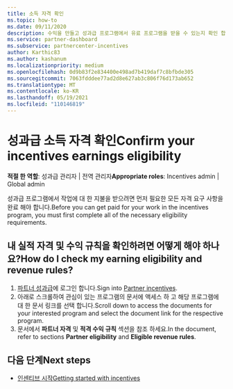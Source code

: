 ```yaml
---
title: 소득 자격 확인
ms.topic: how-to
ms.date: 09/11/2020
description: 수익을 만들고 성과급 프로그램에서 유료 프로그램을 받을 수 있는지 확인 합니다. 파트너 센터에서 소득 자격 및 수익 규칙을 확인 하세요.
ms.service: partner-dashboard
ms.subservice: partnercenter-incentives
author: Karthic83
ms.author: kashanum
ms.localizationpriority: medium
ms.openlocfilehash: 0d9b83f2e834400e498ad7b419daf7c8bfbde305
ms.sourcegitcommit: 7063fdddee77ad2d8e627ab3c806f76d173ab652
ms.translationtype: MT
ms.contentlocale: ko-KR
ms.lasthandoff: 05/19/2021
ms.locfileid: "110146819"
---
```

# <a name="confirm-your-incentives-earnings-eligibility"></a><span data-ttu-id="92faa-104">성과급 소득 자격 확인</span><span class="sxs-lookup"><span data-stu-id="92faa-104">Confirm your incentives earnings eligibility</span></span>

<span data-ttu-id="92faa-105">**적절 한 역할**: 성과급 관리자 | 전역 관리자</span><span class="sxs-lookup"><span data-stu-id="92faa-105">**Appropriate roles**: Incentives admin | Global admin</span></span>

<span data-ttu-id="92faa-106">성과급 프로그램에서 작업에 대 한 지불을 받으려면 먼저 필요한 모든 자격 요구 사항을 완료 해야 합니다.</span><span class="sxs-lookup"><span data-stu-id="92faa-106">Before you can get paid for your work in the incentives program, you must first complete all of the necessary eligibility requirements.</span></span>

## <a name="how-do-i-check-my-earning-eligibility-and-revenue-rules"></a><span data-ttu-id="92faa-107">내 실적 자격 및 수익 규칙을 확인하려면 어떻게 해야 하나요?</span><span class="sxs-lookup"><span data-stu-id="92faa-107">How do I check my earning eligibility and revenue rules?</span></span>

1. <span data-ttu-id="92faa-108">[파트너 성과급](https://partner.microsoft.com/membership/partner-incentives)에 로그인 합니다.</span><span class="sxs-lookup"><span data-stu-id="92faa-108">Sign into [Partner incentives](https://partner.microsoft.com/membership/partner-incentives).</span></span>
2. <span data-ttu-id="92faa-109">아래로 스크롤하여 관심이 있는 프로그램의 문서에 액세스 하 고 해당 프로그램에 대 한 문서 링크를 선택 합니다.</span><span class="sxs-lookup"><span data-stu-id="92faa-109">Scroll down to access the documents for your interested program and select the document link for the respective program.</span></span>
3. <span data-ttu-id="92faa-110">문서에서 **파트너 자격** 및 **적격 수익 규칙** 섹션을 참조 하세요.</span><span class="sxs-lookup"><span data-stu-id="92faa-110">In the document, refer to sections **Partner eligibility** and **Eligible revenue rules**.</span></span>

## <a name="next-steps"></a><span data-ttu-id="92faa-111">다음 단계</span><span class="sxs-lookup"><span data-stu-id="92faa-111">Next steps</span></span>

- [<span data-ttu-id="92faa-112">인센티브 시작</span><span class="sxs-lookup"><span data-stu-id="92faa-112">Getting started with incentives</span></span>](incentives-get-started-intro.md)
